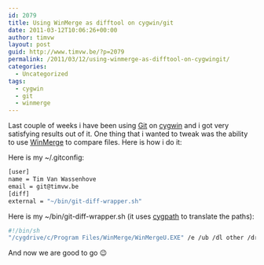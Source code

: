 ```yaml
---
id: 2079
title: Using WinMerge as difftool on cygwin/git
date: 2011-03-12T10:06:26+00:00
author: timvw
layout: post
guid: http://www.timvw.be/?p=2079
permalink: /2011/03/12/using-winmerge-as-difftool-on-cygwingit/
categories:
  - Uncategorized
tags:
  - cygwin
  - git
  - winmerge
---
```

Last couple of weeks i have been using [Git](http://git-scm.com/) on [cygwin](http://www.cygwin.com) and i got very satisfying results out of it. One thing that i wanted to tweak was the ability to use [WinMerge](http://winmerge.org/) to compare files. Here is how i do it:

Here is my ~/.gitconfig:

```bash
[user]	  
name = Tim Van Wassenhove	  
email = git@timvw.be
[diff]
external = "~/bin/git-diff-wrapper.sh"
```

Here is my ~/bin/git-diff-wrapper.sh (it uses [cygpath](http://www.cygwin.com/cygwin-ug-net/using-utils.html) to translate the paths):

```bash
#!/bin/sh
"/cygdrive/c/Program Files/WinMerge/WinMergeU.EXE" /e /ub /dl other /dr local "\`cygpath -aw $1\`" "\`cygpath -aw $2\`" "\`cygpath -aw $5\`"
```

And now we are good to go 😉
